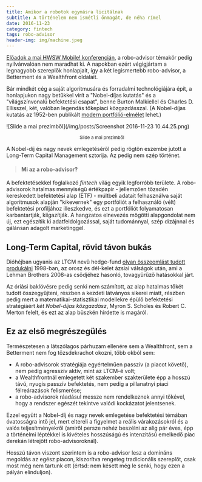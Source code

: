 ```yaml
---
title: Amikor a robotok egymásra licitálnak
subtitle: A történelem nem ismétli önmagát, de néha rímel
date: 2016-11-23
category: fintech
tags: robo-advisor
header-img: img/machine.jpeg
---
```


[Előadok a mai HWSW Mobile! konferencián](http://dotkomblog.com/2016/11/02/konferencia/), a robo-advisor témakör pedig nyilvánvalóan nem maradhat ki. A napokban ezért végigjártam a legnagyobb szereplők honlapjait, így a két legismertebb robo-advisor, a Betterment és a Wealthfront oldalait.

Bár mindkét cég a saját algoritmusára és forradalmi technológiájára épít, a honlapjukon nagy betűkkel virít a "Nobel-díjas kutatás" és a "világszínvonalú befektetési csapat", benne Burton Malkiellel és Charles D. Ellisszel, két, valóban legendás tőkepiaci közgazdásszal. (A Nobel-díjas kutatás az 1952-ben publikált [modern portfólió-elmélet](https://en.wikipedia.org/wiki/Modern_portfolio_theory) lehet.)

![Slide a mai prezimből](/img/posts/Screenshot 2016-11-23 10.44.25.png)

<p style="text-align: center;"><small>Slide a mai prezimből</small></p>

A Nobel-díj és nagy nevek emlegetéséről pedig rögtön eszembe jutott a Long-Term Capital Management sztorija. Az pedig nem szép történet.

>#### Mi az a robo-advisor?
A befektetésekkel foglalkozó _fintech_ világ egyik legforróbb területe. A robo-advisorok hatalmas mennyiségű értékpapír - jellemzően tőzsdén kereskedett befektetési alap (ETF) - múltbeli adatait felhasználva saját algoritmusok alapján "kikevernek" egy portfóliót a felhasználó (vélt) befektetési profiljához illeszkedve, és ezt a portfóliót folyamatosan karbantartják, kiigazítják. A hangzatos elnevezés mögötti alapgondolat nem új, ezt egészítik ki adatfeldolgozással, saját tudománnyal, szép dizájnnal és gálánsan adagolt marketinggel.

## Long-Term Capital, rövid távon bukás

Dióhéjban ugyanis az LTCM nevű hedge-fund [olyan összeomlást tudott produkálni](https://en.wikipedia.org/wiki/Long-Term_Capital_Management) 1998-ban, az orosz és dél-kelet ázsiai válságok után, ami a Lehman Brothers 2008-as csődjéhez hasonló, tovagyűrűző hatásokkal járt.

Az óriási baklövésre pedig senki nem számított, az alap hatalmas tőkét tudott összegyűjteni, részben a kezdeti látványos sikerei miatt, részben pedig mert a matematikai-statisztikai modellekre épülő befektetési stratégiáért _két Nobel-díjas közgazdász_, Myron S. Scholes és Robert C. Merton felelt, és ezt az alap büszkén hirdette is magáról.

## Ez az első megrészegülés

Természetesen a látszólagos párhuzam ellenére sem a Wealthfront, sem a Betterment nem fog tőzsdekrachot okozni, több okból sem:

* A robo-advisorok stratégiája egyértelműen passzív (a piacot követő), nem pedig agresszív aktív, mint az LTCM-é volt;
* a Wealthfrontnál emlegetett két szakember szakterülete épp a hosszú távú, nyugis passzív befektetés, nem pedig a pillanatnyi piaci félreárazások felismerése;
* a robo-advisorok ráadásul messze nem rendelkeznek annyi tőkével, hogy a rendszer egészét tekintve valódi kockázatot jelentsenek.

Ezzel együtt a Nobel-díj és nagy nevek emlegetése befektetési témában óvatosságra intő jel, mert eltereli a figyelmet a reális várakozásokról és a valós teljesítményekről (amiről persze nehéz beszélni az alig pár éves, épp a történelmi léptékkel is kivételes hosszúságú és intenzitású emelkedő piac derekán létrejött robo-advisoroknál).

Hosszú távon viszont szerintem is a robo-advisor lesz a domináns megoldás az egész piacon, kiszorítva rengeteg tradicionális szereplőt, csak most még nem tartunk ott (értsd: nem késett még le senki, hogy ezen a pályán elinduljon).
